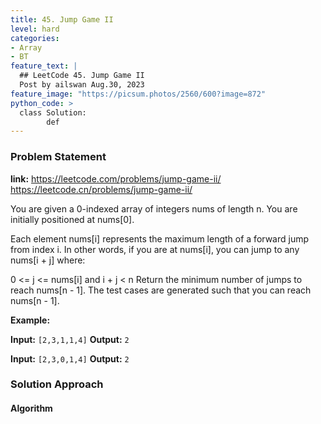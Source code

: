 ```yaml
---
title: 45. Jump Game II
level: hard
categories:
- Array
- BT
feature_text: |
  ## LeetCode 45. Jump Game II
  Post by ailswan Aug.30, 2023
feature_image: "https://picsum.photos/2560/600?image=872"
python_code: >
  class Solution:
        def
---
```


### Problem Statement
**link:**
https://leetcode.com/problems/jump-game-ii/
https://leetcode.cn/problems/jump-game-ii/

You are given a 0-indexed array of integers nums of length n. You are initially positioned at nums[0].

Each element nums[i] represents the maximum length of a forward jump from index i. In other words, if you are at nums[i], you can jump to any nums[i + j] where:

0 <= j <= nums[i] and
i + j < n
Return the minimum number of jumps to reach nums[n - 1]. The test cases are generated such that you can reach nums[n - 1].

**Example:**

**Input:** `[2,3,1,1,4]`
**Output:** `2`

**Input:** `[2,3,0,1,4]`
**Output:** `2`


### Solution Approach

 

#### Algorithm

 

